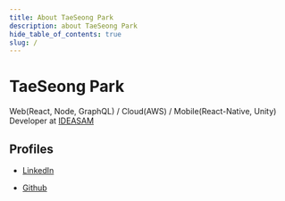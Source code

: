 ```yaml
---
title: About TaeSeong Park
description: about TaeSeong Park
hide_table_of_contents: true
slug: /
---
```


# TaeSeong Park

Web(React, Node, GraphQL) / Cloud(AWS) / Mobile(React-Native, Unity) Developer at [IDEASAM](http://ideasam.net/)

## Profiles

- [LinkedIn](https://www.linkedin.com/in/tae-seong-park/?lipi=urn%3Ali%3Apage%3Ad_flagship3_feed%3B%2FszEOy%2F2T4qFMe7LFEqcKw%3D%3D)

- [Github](https://github.com/geoseong)
